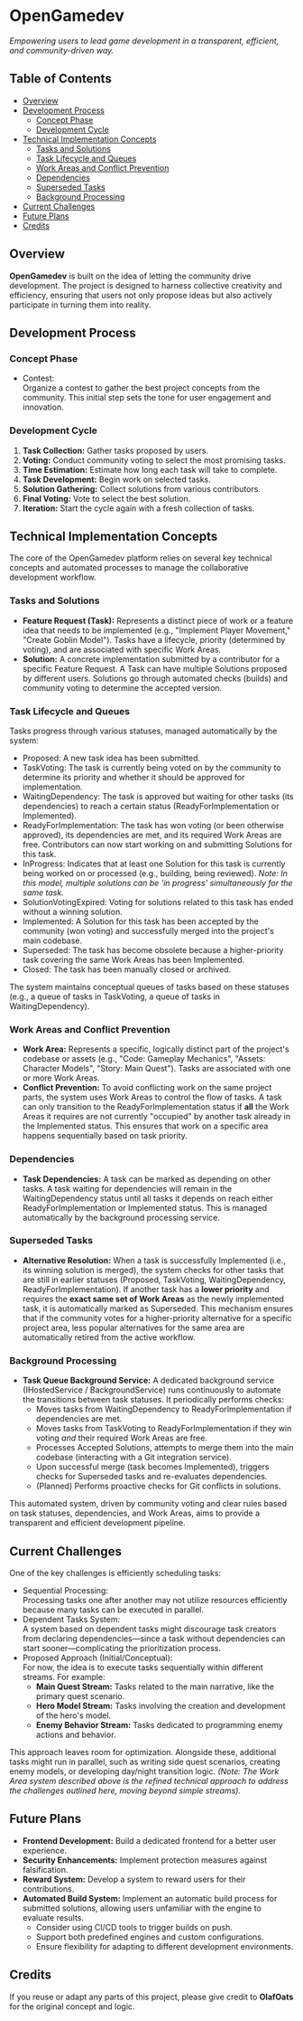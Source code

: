 # **OpenGamedev**

*Empowering users to lead game development in a transparent, efficient, and community-driven way.*

## **Table of Contents**

* [Overview](#bookmark=id.dzs5qxu1ufc1)  
* [Development Process](#bookmark=id.d96a91vdfuwr)  
  * [Concept Phase](#bookmark=id.v9exkjrb37z1)  
  * [Development Cycle](#bookmark=id.ae5wo2v70uvl)  
* [Technical Implementation Concepts](#bookmark=id.7rw1p33xcucv)  
  * [Tasks and Solutions](#bookmark=id.6wo2xigkewl1)  
  * [Task Lifecycle and Queues](#bookmark=id.42wp8l8wwx4c)  
  * [Work Areas and Conflict Prevention](#bookmark=id.s5tj2haiij1n)  
  * [Dependencies](#bookmark=id.wm5l1qlmmtmh)  
  * [Superseded Tasks](#bookmark=id.esykabv8wzbm)  
  * [Background Processing](#bookmark=id.hc2o5eyzogs7)  
* [Current Challenges](#bookmark=id.otkdgdh0wlmv)  
* [Future Plans](#bookmark=id.fh7m0tmrzq7j)  
* [Credits](#bookmark=id.sw9mzdd88ihg)

## **Overview**

**OpenGamedev** is built on the idea of letting the community drive development. The project is designed to harness collective creativity and efficiency, ensuring that users not only propose ideas but also actively participate in turning them into reality.

## **Development Process**

### **Concept Phase**

* Contest:  
  Organize a contest to gather the best project concepts from the community. This initial step sets the tone for user engagement and innovation.

### **Development Cycle**

1. **Task Collection:** Gather tasks proposed by users.  
2. **Voting:** Conduct community voting to select the most promising tasks.  
3. **Time Estimation:** Estimate how long each task will take to complete.  
4. **Task Development:** Begin work on selected tasks.  
5. **Solution Gathering:** Collect solutions from various contributors.  
6. **Final Voting:** Vote to select the best solution.  
7. **Iteration:** Start the cycle again with a fresh collection of tasks.

## **Technical Implementation Concepts**

The core of the OpenGamedev platform relies on several key technical concepts and automated processes to manage the collaborative development workflow.

### **Tasks and Solutions**

* **Feature Request (Task):** Represents a distinct piece of work or a feature idea that needs to be implemented (e.g., "Implement Player Movement," "Create Goblin Model"). Tasks have a lifecycle, priority (determined by voting), and are associated with specific Work Areas.  
* **Solution:** A concrete implementation submitted by a contributor for a specific Feature Request. A Task can have multiple Solutions proposed by different users. Solutions go through automated checks (builds) and community voting to determine the accepted version.

### **Task Lifecycle and Queues**

Tasks progress through various statuses, managed automatically by the system:

* Proposed: A new task idea has been submitted.  
* TaskVoting: The task is currently being voted on by the community to determine its priority and whether it should be approved for implementation.  
* WaitingDependency: The task is approved but waiting for other tasks (its dependencies) to reach a certain status (ReadyForImplementation or Implemented).  
* ReadyForImplementation: The task has won voting (or been otherwise approved), its dependencies are met, and its required Work Areas are free. Contributors can now start working on and submitting Solutions for this task.  
* InProgress: Indicates that at least one Solution for this task is currently being worked on or processed (e.g., building, being reviewed). *Note: In this model, multiple solutions can be 'in progress' simultaneously for the same task.*  
* SolutionVotingExpired: Voting for solutions related to this task has ended without a winning solution.  
* Implemented: A Solution for this task has been accepted by the community (won voting) and successfully merged into the project's main codebase.  
* Superseded: The task has become obsolete because a higher-priority task covering the same Work Areas has been Implemented.  
* Closed: The task has been manually closed or archived.

The system maintains conceptual queues of tasks based on these statuses (e.g., a queue of tasks in TaskVoting, a queue of tasks in WaitingDependency).

### **Work Areas and Conflict Prevention**

* **Work Area:** Represents a specific, logically distinct part of the project's codebase or assets (e.g., "Code: Gameplay Mechanics", "Assets: Character Models", "Story: Main Quest"). Tasks are associated with one or more Work Areas.  
* **Conflict Prevention:** To avoid conflicting work on the same project parts, the system uses Work Areas to control the flow of tasks. A task can only transition to the ReadyForImplementation status if **all** the Work Areas it requires are not currently "occupied" by another task already in the Implemented status. This ensures that work on a specific area happens sequentially based on task priority.

### **Dependencies**

* **Task Dependencies:** A task can be marked as depending on other tasks. A task waiting for dependencies will remain in the WaitingDependency status until all tasks it depends on reach either ReadyForImplementation or Implemented status. This is managed automatically by the background processing service.

### **Superseded Tasks**

* **Alternative Resolution:** When a task is successfully Implemented (i.e., its winning solution is merged), the system checks for other tasks that are still in earlier statuses (Proposed, TaskVoting, WaitingDependency, ReadyForImplementation). If another task has a **lower priority** and requires the **exact same set of Work Areas** as the newly implemented task, it is automatically marked as Superseded. This mechanism ensures that if the community votes for a higher-priority alternative for a specific project area, less popular alternatives for the same area are automatically retired from the active workflow.

### **Background Processing**

* **Task Queue Background Service:** A dedicated background service (IHostedService / BackgroundService) runs continuously to automate the transitions between task statuses. It periodically performs checks:  
  * Moves tasks from WaitingDependency to ReadyForImplementation if dependencies are met.  
  * Moves tasks from TaskVoting to ReadyForImplementation if they win voting *and* their required Work Areas are free.  
  * Processes Accepted Solutions, attempts to merge them into the main codebase (interacting with a Git integration service).  
  * Upon successful merge (task becomes Implemented), triggers checks for Superseded tasks and re-evaluates dependencies.  
  * (Planned) Performs proactive checks for Git conflicts in solutions.

This automated system, driven by community voting and clear rules based on task statuses, dependencies, and Work Areas, aims to provide a transparent and efficient development pipeline.

## **Current Challenges**

One of the key challenges is efficiently scheduling tasks:

* Sequential Processing:  
  Processing tasks one after another may not utilize resources efficiently because many tasks can be executed in parallel.  
* Dependent Tasks System:  
  A system based on dependent tasks might discourage task creators from declaring dependencies—since a task without dependencies can start sooner—complicating the prioritization process.  
* Proposed Approach (Initial/Conceptual):  
  For now, the idea is to execute tasks sequentially within different streams. For example:  
  * **Main Quest Stream:** Tasks related to the main narrative, like the primary quest scenario.  
  * **Hero Model Stream:** Tasks involving the creation and development of the hero's model.  
  * **Enemy Behavior Stream:** Tasks dedicated to programming enemy actions and behavior.

This approach leaves room for optimization. Alongside these, additional tasks might run in parallel, such as writing side quest scenarios, creating enemy models, or developing day/night transition logic. *(Note: The Work Area system described above is the refined technical approach to address the challenges outlined here, moving beyond simple streams).*

## **Future Plans**

* **Frontend Development:** Build a dedicated frontend for a better user experience.  
* **Security Enhancements:** Implement protection measures against falsification.  
* **Reward System:** Develop a system to reward users for their contributions.  
* **Automated Build System:** Implement an automatic build process for submitted solutions, allowing users unfamiliar with the engine to evaluate results.  
  * Consider using CI/CD tools to trigger builds on push.  
  * Support both predefined engines and custom configurations.  
  * Ensure flexibility for adapting to different development environments.

## **Credits**

If you reuse or adapt any parts of this project, please give credit to **OlafOats** for the original concept and logic.
